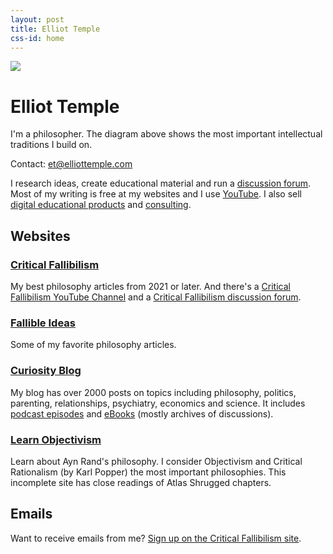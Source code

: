 ```yaml
---
layout: post
title: Elliot Temple
css-id: home
---
```


![](https://elliottemple.com/public/imgs/philosophy-tree.png)

# Elliot Temple

I'm a philosopher. The diagram above shows the most important intellectual traditions I build on.

Contact: [et@elliottemple.com][1]

I research ideas, create educational material and run a [discussion forum][2]. Most of my writing is free at my websites and I use [YouTube][5]. I also sell [digital educational products][3] and [consulting][4].

## Websites

### <a href="https://criticalfallibilism.com">Critical Fallibilism</a>

My best philosophy articles from 2021 or later. And there's a [Critical Fallibilism YouTube Channel](https://www.youtube.com/channel/UCboFQkqYkUW9Rdnvjbwyepg) and a [Critical Fallibilism discussion forum](https://discuss.criticalfallibilism.com).

### <a href="https://fallibleideas.com">Fallible Ideas</a>

Some of my favorite philosophy articles.

### <a href="https://curi.us">Curiosity Blog</a>

My blog has over 2000 posts on topics including philosophy, politics, parenting, relationships, psychiatry, economics and science. It includes [podcast episodes][6] and [eBooks][8] (mostly archives of discussions).

### <a href="https://www.learnobjectivism.com">Learn Objectivism</a>

Learn about Ayn Rand's philosophy. I consider Objectivism and Critical Rationalism (by Karl Popper) the most important philosophies. This incomplete site has close readings of Atlas Shrugged chapters.

## Emails

Want to receive emails from me? [Sign up on the Critical Fallibilism site](https://criticalfallibilism.com/#/portal/signup).


[1]:	mailto:et@elliottemple.com
[2]:	https://discuss.criticalfallibilism.com
[3]:	/store
[4]:	/consulting
[5]:	https://www.youtube.com/user/curi42/playlists
[6]:	https://curi.us/podcast/
[8]:	https://curi.us/ebooks
[9]:	https://fallibleideas.com/books